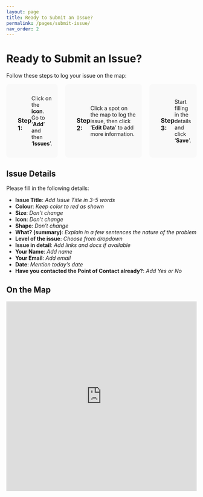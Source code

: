 ```yaml
---
layout: page
title: Ready to Submit an Issue?
permalink: /pages/submit-issue/
nav_order: 2
---
```


# Ready to Submit an Issue?

Follow these steps to log your issue on the map:

<div class="issue-steps">
  <div class="step">
    <i class="fas fa-map-marker-alt"></i>
    <h3>Step 1:</h3>
    <p>Click on the <strong>icon</strong>. Go to ‘<strong>Add</strong>’ and then ‘<strong>Issues</strong>’.</p>
  </div>

  <div class="step">
    <i class="fas fa-map-pin"></i>
    <h3>Step 2:</h3>
    <p>Click a spot on the map to log the issue, then click ‘<strong>Edit Data</strong>’ to add more information.</p>
  </div>

  <div class="step">
    <i class="fas fa-save"></i>
    <h3>Step 3:</h3>
    <p>Start filling in the details and click ‘<strong>Save</strong>’.</p>
  </div>
</div>

## Issue Details

Please fill in the following details:

- **Issue Title**: *Add Issue Title in 3-5 words*
- **Colour**: *Keep color to red as shown*
- **Size**: *Don’t change*
- **Icon**: *Don’t change*
- **Shape**: *Don’t change*
- **What? (summary)**: *Explain in a few sentences the nature of the problem*
- **Level of the issue**: *Choose from dropdown*
- **Issue in detail**: *Add links and docs if available*
- **Your Name**: *Add name*
- **Your Email**: *Add email*
- **Date**: *Mention today’s date*
- **Have you contacted the Point of Contact already?**: *Add Yes or No*

## On the Map

<iframe src="https://facilmap.org/JCjqdHeOx7f7Ks?route=false&amp;pois=false#7/12.812/77.025/Mpnk-Bike" allow="geolocation" style="height:500px; width:100%; border:none;"></iframe>

<style>
.issue-steps {
  display: flex;
  flex-direction: column;
  gap: 20px;
}

.step {
  background-color: #f9f9f9;
  border-radius: 8px;
  padding: 15px;
  display: flex;
  align-items: center;
}

.step i {
  font-size: 24px;
  margin-right: 15px;
}

.step h3 {
  margin-bottom: 5px;
}

@media (min-width: 768px) {
  .issue-steps {
    flex-direction: row;
    justify-content: space-between;
  }
}
</style>

<script src="https://kit.fontawesome.com/a076d05399.js" crossorigin="anonymous"></script>
